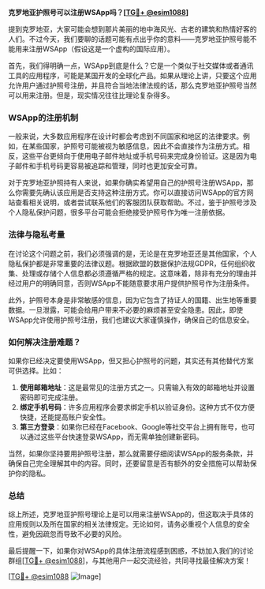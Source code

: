 **克罗地亚护照号可以注册WSApp吗？[[TG💪+ @esim1088](https://t.me/s/esim1088)]**

提到克罗地亚，大家可能会想到那片美丽的地中海风光、古老的建筑和热情好客的人们。不过今天，我们要聊的话题可能有点出乎你的意料——克罗地亚护照号能不能用来注册WSApp（假设这是一个虚构的国际应用）。

首先，我们得明确一点，WSApp到底是什么？它是一个类似于社交媒体或者通讯工具的应用程序，可能是某国开发的全球化产品。如果从理论上讲，只要这个应用允许用户通过护照号注册，并且符合当地法律法规的话，那么克罗地亚护照号当然可以用来注册。但是，现实情况往往比理论复杂得多。

### WSApp的注册机制

一般来说，大多数应用程序在设计时都会考虑到不同国家和地区的法律要求。例如，在某些国家，护照号可能被视为敏感信息，因此不会直接作为注册方式。相反，这些平台更倾向于使用电子邮件地址或手机号码来完成身份验证。这是因为电子邮件和手机号码更容易被追踪和管理，同时也更加安全可靠。

对于克罗地亚护照持有人来说，如果你确实希望用自己的护照号注册WSApp，那么你需要先确认该应用是否支持这种注册方式。你可以直接访问WSApp的官方网站查看相关说明，或者尝试联系他们的客服团队获取帮助。不过，鉴于护照号涉及个人隐私保护问题，很多平台可能会拒绝接受护照号作为唯一注册依据。

### 法律与隐私考量

在讨论这个问题之前，我们必须强调的是，无论是在克罗地亚还是其他国家，个人隐私保护都是非常重要的法律议题。根据欧盟的数据保护法规GDPR，任何组织收集、处理或存储个人信息都必须遵循严格的规定。这意味着，除非有充分的理由并经过用户的明确同意，否则WSApp不能随意要求用户提供护照号作为注册条件。

此外，护照号本身是非常敏感的信息，因为它包含了持证人的国籍、出生地等重要数据。一旦泄露，可能会给用户带来不必要的麻烦甚至安全隐患。因此，即使WSApp允许使用护照号注册，我们也建议大家谨慎操作，确保自己的信息安全。

### 如何解决注册难题？

如果你已经决定要使用WSApp，但又担心护照号的问题，其实还有其他替代方案可供选择。比如：

1. **使用邮箱地址**：这是最常见的注册方式之一。只需输入有效的邮箱地址并设置密码即可完成注册。
2. **绑定手机号码**：许多应用程序会要求绑定手机以验证身份。这种方式不仅方便快捷，还能提高账户安全性。
3. **第三方登录**：如果你已经在Facebook、Google等社交平台上拥有账号，也可以通过这些平台快速登录WSApp，而无需单独创建新密码。

当然，如果你坚持要用护照号注册，那么就需要仔细阅读WSApp的服务条款，并确保自己完全理解其中的内容。同时，还要留意是否有额外的安全措施可以帮助保护你的隐私。

### 总结

综上所述，克罗地亚护照号理论上是可以用来注册WSApp的，但这取决于具体的应用规则以及所在国家的相关法律规定。无论如何，请务必重视个人信息的安全性，避免因疏忽而导致不必要的风险。

最后提醒一下，如果你对WSApp的具体注册流程感到困惑，不妨加入我们的讨论群组[[TG💪+ @esim1088](https://t.me/s/esim1088)]，与其他用户一起交流经验，共同寻找最佳解决方案！

[[TG💪+ @esim1088](https://t.me/s/esim1088) ![Image](https://i.postimg.cc/4NQfJmqS/Snipaste-2025-05-13-00-14-12.png)]